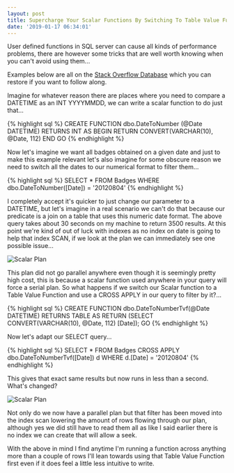 ```yaml
---
layout: post
title: Supercharge Your Scalar Functions By Switching To Table Value Functions
date: '2019-01-17 06:34:01'
---
```

User defined functions in SQL server can cause all kinds of performance problems, there are however some tricks that are well worth knowing when you can't avoid using them...

Examples below are all on the [Stack Overflow Database](https://www.brentozar.com/archive/2015/10/how-to-download-the-stack-overflow-database-via-bittorrent/) which you can restore if you want to follow along.

Imagine for whatever reason there are places where you need to compare a DATETIME as an INT YYYYMMDD, we can write a scalar function to do just that...

{% highlight sql %}
CREATE FUNCTION dbo.DateToNumber (@Date DATETIME) RETURNS INT AS
BEGIN
RETURN CONVERT(VARCHAR(10), @Date, 112)
END
GO
{% endhighlight %}

Now let's imagine we want all badges obtained on a given date and just to make this example relevant let's also imagine for some obscure reason we need to switch all the dates to our numerical format to filter them...

{% highlight sql %}
SELECT * FROM Badges WHERE dbo.DateToNumber([Date]) = '20120804'
{% endhighlight %}

I completely accept it's quicker to just change our parameter to a DATETIME, but let's imagine in a real scenario we can't do that because our predicate is a join on a table that uses this numeric date format. The above query takes about 30 seconds on my machine to return 3500 results. At this point we're kind of out of luck with indexes as no index on date is going to help that index SCAN, if we look at the plan we can immediately see one possible issue...

![Scalar Plan]({{site.url}}/content/images/2019-TVP-UDF/udf-plan.PNG)

This plan did not go parallel anywhere even though it is seemingly pretty high cost, this is because a scalar function used anywhere in your query will force a serial plan. So what happens if we switch our Scalar function to a Table Value Function and use a CROSS APPLY in our query to filter by it?...

{% highlight sql %}
CREATE FUNCTION dbo.DateToNumberTvf(@Date DATETIME)
RETURNS TABLE
AS
RETURN (SELECT CONVERT(VARCHAR(10), @Date, 112) [Date]);
GO
{% endhighlight %}

Now let's adapt our SELECT query...

{% highlight sql %}
SELECT * FROM 
	Badges 
	CROSS APPLY dbo.DateToNumberTvf([Date]) d
WHERE d.[Date] = '20120804'
{% endhighlight %}

This gives that exact same results but now runs in less than a second. What's changed? 

![Scalar Plan]({{site.url}}/content/images/2019-TVP-UDF/tvf-plan.PNG)

Not only do we now have a parallel plan but that filter has been moved into the index scan lowering the amount of rows flowing through our plan, although yes we did still have to read them all as like I said earlier there is no index we can create that will allow a seek.

With the above in mind I find anytime I'm running a function across anything more than a couple of rows I'll lean towards using that Table Value Function first even if it does feel a little less intuitive to write.





